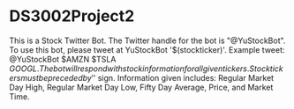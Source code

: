 # DS3002Project2
This is a Stock Twitter Bot.  The Twitter handle for the bot is "@YuStockBot".  To use this bot, please tweet at YuStockBot '$(stockticker)'. Example tweet: @YuStockBot $AMZN $TSLA $GOOGL.  The bot will respond with stock information for all given tickers.  Stock tickers must be preceded by '$' sign. Information given includes: Regular Market Day High, Regular Market Day Low, Fifty Day Average, Price, and Market Time.  
